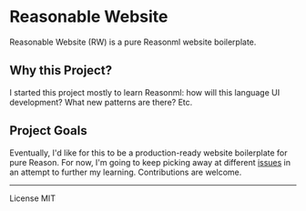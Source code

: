 # Reasonable Website

Reasonable Website (RW) is a pure Reasonml website boilerplate.

## Why this Project?

I started this project mostly to learn Reasonml: how will this language UI development? What new patterns are there? Etc.

## Project Goals

Eventually, I'd like for this to be a production-ready website boilerplate for pure Reason. For now, I'm going to keep picking away at different [issues](https://github.com/hew/reasonable-website/issues/) in an attempt to further my learning. Contributions are welcome. 

---
License MIT
